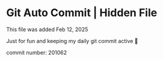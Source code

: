 # Git Auto Commit | Hidden File

This file was added Feb 12, 2025

Just for fun and keeping my daily git commit active 🤪

commit number: 201062
